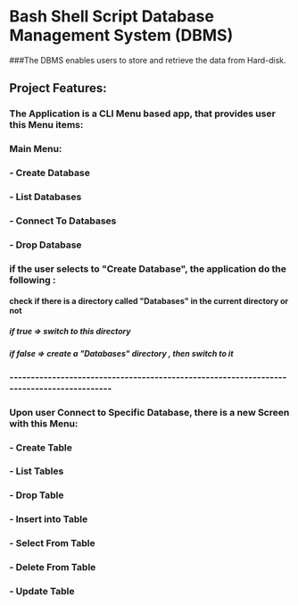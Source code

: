 # Bash Shell Script Database Management System (DBMS) 

###The DBMS enables users to store and retrieve the data from Hard-disk.

## Project Features:
### The Application is a CLI Menu based app, that provides user this Menu items:
### Main Menu:
### - Create Database
### - List Databases
### - Connect To Databases
### - Drop Database

### if the user selects  to "Create Database", the application do the following :
#### check if there is a directory called "Databases" in the current directory or not
#####         if true => switch to this directory  
#####         if false => create a "Databases" directory , then switch to it 
### -----------------------------------------------------------------------------------------
                 
### Upon user Connect to Specific Database, there is a new Screen with this Menu:
### - Create Table 
### - List Tables
### - Drop Table
### - Insert into Table
### - Select From Table
### - Delete From Table
### - Update Table


